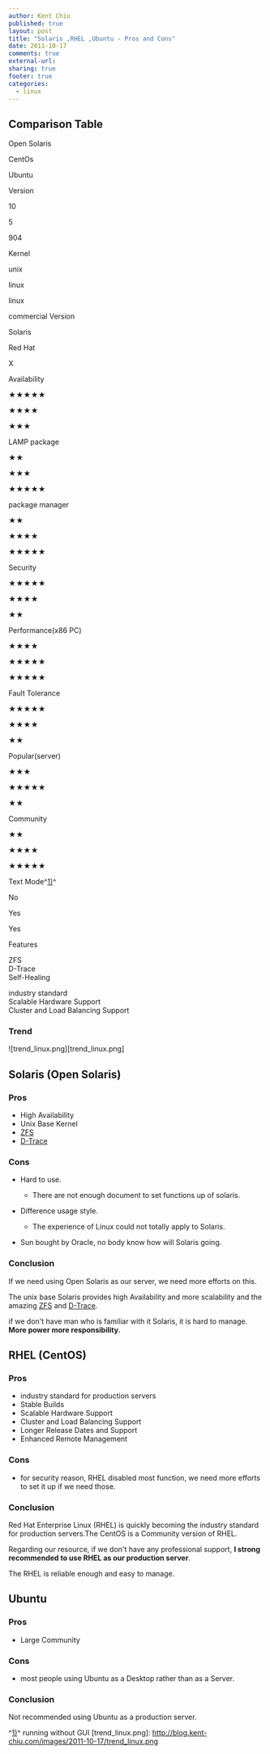 ```yaml
---
author: Kent Chiu
published: true
layout: post
title: "Solaris ,RHEL ,Ubuntu - Pros and Cons"
date: 2011-10-17
comments: true
external-url:
sharing: true
footer: true
categories:
  - linux
---
```





Comparison Table
----------------

Open Solaris

CentOs

Ubuntu

Version

10

5

904

Kernel

unix

linux

linux

commercial Version

Solaris

Red Hat

X

Availability

★★★★★

★★★★

★★★

LAMP package

★★

★★★

★★★★★

package manager

★★

★★★★

★★★★★

Security

★★★★★

★★★★

★★

Performance(x86 PC)

★★★★

★★★★★

★★★★★

Fault Tolerance

★★★★★

★★★★

★★

Popular(server)

★★★

★★★★★

★★

Community

★★

★★★★

★★★★★

Text Mode^[1)](#fn__1)^

No

Yes

Yes

Features

ZFS \
 D-Trace \
 Self-Healing

industry standard \
 Scalable Hardware Support \
 Cluster and Load Balancing Support

### Trend

![trend_linux.png][trend_linux.png]

Solaris (Open Solaris)
----------------------

### Pros

-   High Availability
-   Unix Base Kernel
-   [ZFS](http://en.wikipedia.org/wiki/ZFS "http://en.wikipedia.org/wiki/ZFS")
-   [D-Trace](http://en.wikipedia.org/wiki/Dtrace "http://en.wikipedia.org/wiki/Dtrace")

### Cons

-   Hard to use.
    -   There are not enough document to set functions up of solaris.

-   Difference usage style.
    -   The experience of Linux could not totally apply to Solaris.

-   Sun bought by Oracle, no body know how will Solaris going.

### Conclusion

If we need using Open Solaris as our server, we need more efforts on
this.

The unix base Solaris provides high Availability and more scalability
and the amazing
[ZFS](http://en.wikipedia.org/wiki/ZFS "http://en.wikipedia.org/wiki/ZFS")
and
[D-Trace](http://en.wikipedia.org/wiki/Dtrace "http://en.wikipedia.org/wiki/Dtrace").

if we don't have man who is familiar with it Solaris, it is hard to
manage. **More power more responsibility.**

RHEL (CentOS)
-------------

### Pros

-   industry standard for production servers
-   Stable Builds
-   Scalable Hardware Support
-   Cluster and Load Balancing Support
-   Longer Release Dates and Support
-   Enhanced Remote Management

### Cons

-   for security reason, RHEL disabled most function, we need more
    efforts to set it up if we need those.

### Conclusion

Red Hat Enterprise Linux (RHEL) is quickly becoming the industry
standard for production servers.The CentOS is a Community version of
RHEL.

Regarding our resource, if we don't have any professional support, **I
strong recommended to use RHEL as our production server**.

The RHEL is reliable enough and easy to manage.

Ubuntu
------

### Pros

-   Large Community

### Cons

-   most people using Ubuntu as a Desktop rather than as a Server.

### Conclusion

Not recommended using Ubuntu as a production server.



^[1)](#fnt__1)^ running without GUI
[trend_linux.png]: http://blog.kent-chiu.com/images/2011-10-17/trend_linux.png